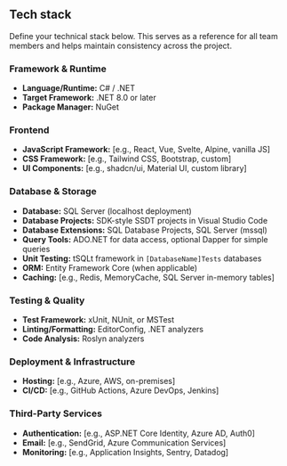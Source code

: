 ## Tech stack

Define your technical stack below. This serves as a reference for all team members and helps maintain consistency across the project.

### Framework & Runtime
- **Language/Runtime:** C# / .NET
- **Target Framework:** .NET 8.0 or later
- **Package Manager:** NuGet

### Frontend
- **JavaScript Framework:** [e.g., React, Vue, Svelte, Alpine, vanilla JS]
- **CSS Framework:** [e.g., Tailwind CSS, Bootstrap, custom]
- **UI Components:** [e.g., shadcn/ui, Material UI, custom library]

### Database & Storage
- **Database:** SQL Server (localhost deployment)
- **Database Projects:** SDK-style SSDT projects in Visual Studio Code
- **Database Extensions:** SQL Database Projects, SQL Server (mssql)
- **Query Tools:** ADO.NET for data access, optional Dapper for simple queries
- **Unit Testing:** tSQLt framework in `[DatabaseName]Tests` databases
- **ORM:** Entity Framework Core (when applicable)
- **Caching:** [e.g., Redis, MemoryCache, SQL Server in-memory tables]

### Testing & Quality
- **Test Framework:** xUnit, NUnit, or MSTest
- **Linting/Formatting:** EditorConfig, .NET analyzers
- **Code Analysis:** Roslyn analyzers

### Deployment & Infrastructure
- **Hosting:** [e.g., Azure, AWS, on-premises]
- **CI/CD:** [e.g., GitHub Actions, Azure DevOps, Jenkins]

### Third-Party Services
- **Authentication:** [e.g., ASP.NET Core Identity, Azure AD, Auth0]
- **Email:** [e.g., SendGrid, Azure Communication Services]
- **Monitoring:** [e.g., Application Insights, Sentry, Datadog]
